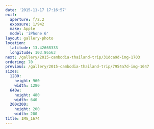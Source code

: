 ```yaml
---
date: '2015-11-17 17:16:57'
exif:
  aperture: f/2.2
  exposure: 1/942
  make: Apple
  model: 'iPhone 6'
layout: gallery-photo
location:
  latitude: 13.42668333
  longitude: 103.86563
next: /gallery/2015-cambodia-thailand-trip/31dca9d-img-1703
ordering: 70
previous: /gallery/2015-cambodia-thailand-trip/7954a7d-img-1647
sizes:
  1280:
    height: 960
    width: 1280
  640w:
    height: 480
    width: 640
  200x200:
    height: 200
    width: 200
title: IMG_1674
---
```

